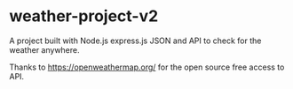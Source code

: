 # weather-project-v2

A project built with Node.js express.js JSON and API to check for the weather anywhere. <br>

Thanks to https://openweathermap.org/ for the open source free access to API.
